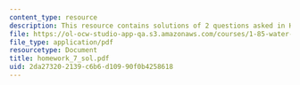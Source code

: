 ```yaml
---
content_type: resource
description: This resource contains solutions of 2 questions asked in Homework 7.
file: https://ol-ocw-studio-app-qa.s3.amazonaws.com/courses/1-85-water-and-wastewater-treatment-engineering-spring-2006/2da273202139c6b6d10990f0b4258618_homework_7_sol.pdf
file_type: application/pdf
resourcetype: Document
title: homework_7_sol.pdf
uid: 2da27320-2139-c6b6-d109-90f0b4258618
---
```

